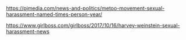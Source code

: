 https://pjmedia.com/news-and-politics/metoo-movement-sexual-harassment-named-times-person-year/

https://www.girlboss.com/girlboss/2017/10/16/harvey-weinstein-sexual-harassment-news
